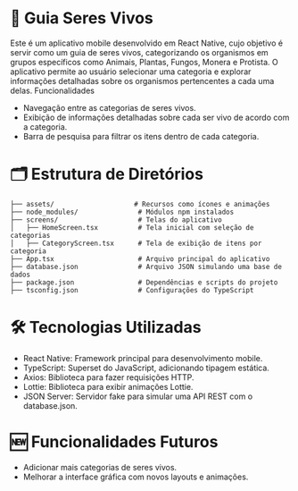 # 🐯 Guia Seres Vivos
Este é um aplicativo mobile desenvolvido em React Native, cujo objetivo é servir como um guia de seres vivos, categorizando os organismos em grupos específicos como Animais, Plantas, Fungos, Monera e Protista. O aplicativo permite ao usuário selecionar uma categoria e explorar informações detalhadas sobre os organismos pertencentes a cada uma delas.
Funcionalidades
- Navegação entre as categorias de seres vivos.
- Exibição de informações detalhadas sobre cada ser vivo de acordo com a categoria.
- Barra de pesquisa para filtrar os itens dentro de cada categoria.
# 🗂️ Estrutura de Diretórios
```
├── assets/                    # Recursos como ícones e animações
├── node_modules/               # Módulos npm instalados
├── screens/                    # Telas do aplicativo
│   ├── HomeScreen.tsx          # Tela inicial com seleção de categorias
│   ├── CategoryScreen.tsx      # Tela de exibição de itens por categoria
├── App.tsx                     # Arquivo principal do aplicativo
├── database.json               # Arquivo JSON simulando uma base de dados
├── package.json                # Dependências e scripts do projeto
├── tsconfig.json               # Configurações do TypeScript
```
# 🛠️ Tecnologias Utilizadas
- React Native: Framework principal para desenvolvimento mobile.
- TypeScript: Superset do JavaScript, adicionando tipagem estática.
- Axios: Biblioteca para fazer requisições HTTP.
- Lottie: Biblioteca para exibir animações Lottie.
- JSON Server: Servidor fake para simular uma API REST com o database.json.
# 🆕 Funcionalidades Futuros
- Adicionar mais categorias de seres vivos.
- Melhorar a interface gráfica com novos layouts e animações.
